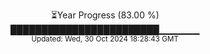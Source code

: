 <p align="center">
⏳Year Progress (83.00 %) <br>
████████████████████████▁▁▁▁▁▁ <br>
<sub>Updated: Wed, 30 Oct 2024 18:28:43 GMT</sub>
</p>

